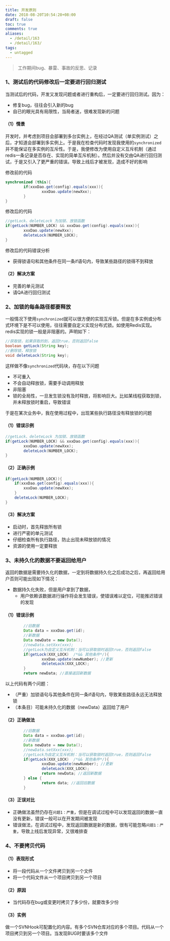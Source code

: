 ```yaml
---
title: 开发原则
date: 2018-08-20T10:54:28+08:00
draft: false
toc: true
comments: true
aliases:
  - /detail/163
  - /detail/163/
tags:
  - untagged
---
```


> 工作期间bug、暴雷、事故的反思、记录

### 1、测试后的代码修改后一定要进行回归测试

当测试后的代码，开发又发现问题或者进行重构后，一定要进行回归测试。因为：

* 修复bug，往往会引入新的bug
* 自已的眼光具有局限性，当局者迷，很难发现新的问题

#### （1）情景

开发时，并考虑到项目会部署到多台实例上，在经过QA测试（单实例测试）之后，才知道会部署到多实例上。于是我在检查代码时发现我使用的`synchronized`并不能保证在多实例的互斥性。于是，我便修改为使用自定义互斥机制（通过redis一条记录是否存在、实现的简单互斥机制）。然后并没有交由QA进行回归测试，于是又引入了更严重的错误。导致上线后才被发现，造成不好的影响

修改前的代码

```java
synchronized (this){
		if(xxxDao.get(config).equals(xxx)){
				xxxDao.update(newXxx);
		}
}
```

修改后的代码

```java
//getLock、deleteLock 为加锁、放锁函数
if(getLock(NUMBER_LOCK) && xxxDao.get(config).equals(xxx)){
		xxxDao.update(newXxx);
		deleteLock(NUMBER_LOCK);
}
```

修改后的代码错误分析

* 获得锁语句和其他条件在同一条if语句内，导致某些路径的锁得不到释放

#### （2）解决方案

* 完善的单元测试
* 请QA进行回归测试

### 2、加锁的每条路径都要释放

一般情况下使用`synchronized`就可以很方便的实现互斥锁。但是在多实例或分布式环境下是不可以使用，往往需要自定义实现分布式锁。如使用Redis实现。
redis实现的锁一般是非阻塞的。声明如下：

```java
//获取锁，如果获取的到，返回true，否则返回false
boolean getLock(String key);
//删除锁，释放锁
void deleteLock(String key);
```

这样做不像`synchronized`代码块，存在以下问题

* 不可重入
* 不会自动释放锁，需要手动调用释放
* 非阻塞
* 锁的全局性，一旦发生锁没有及时释放，将影响巨大。比如某线程获取到锁，并未释放锁时重启，导致错误

于是在某次业务中，我在使用过程中，出现某些执行路径没有释放锁的问题

#### （1）错误示例

```java
//getLock、deleteLock 为加锁、放锁函数
if(getLock(NUMBER_LOCK) && xxxDao.get(config).equals(xxx)){
		xxxDao.update(newXxx);
		deleteLock(NUMBER_LOCK);
}
```

#### （2）正确示例

```java
if(getLock(NUMBER_LOCK)){
	if(xxxDao.get(config).equals(xxx)){
		xxxDao.update(newXxx);
	}
	deleteLock(NUMBER_LOCK);
}
```

#### （3）解决方案

* 启动时，首先释放所有锁
* 进行严密的单元测试
* 仔细检查所有执行路径，防止出现未释放锁的情况
* 资源的使用一定要释放

### 3、未持久化的数据不要返回给用户

返回的数据是需要持久化的数据，一定到将数据持久化之后成功之后，再返回给用户否则可能出现如下情况：

* 数据持久化失败，但是用户拿到了数据，
	* 用户依赖该数据进行操作将会发生错误，使错误难以定位，可能推迟错误的发现

#### （1）错误示例

```java
		//旧数据
		Data data = xxxDao.get(id);
		//新数据
		Data newDate = new Data();
		//newData.setXxx(xxx);
		//getLock为自定义互斥机制：当可以获取锁时返回true，否则返回false
		if(getLock(XXX_LOCK)  /*&& 其他条件*/){
				xxxDao.update(newNumber); //更新
				deleteLock(XXX_LOCK);
		}
		return newData; //直接返回新数据
```

以上代码有两个问题：

* （严重）加锁语句与其他条件在同一条if语句内，导致某些路径永远无法释放锁
* （本条目）可能未持久化的数据（newData）返回给了用户

#### （2）正确做法

```java
		//旧数据
		Data data = xxxDao.get(id);
		//新数据
		Data newDate = new Data();
		//newData.setXxx(xxx);
		//getLock为自定义互斥机制：当可以获取锁时返回true，否则返回false
		if(getLock(XXX_LOCK)  /*&& 其他条件*/){
				xxxDao.update(newNumber); //更新
				deleteLock(XXX_LOCK);
				return newData; //返回新数据
		} else {
				return data; //返回旧数据
		}
```

#### （3）正误对比

* 正确做法虽然仍存在`问题1：严重`，但是在调试过程中可以发现返回的数据一直没有更新，错误一般可以在开发期间被发现
* 错误做法，在调试过程中，发现返回数据是新的数据，很有可能忽略`问题1：严重`，导致上线后发现异常，又很难排查

### 4、不要拷贝代码

#### （1）表现形式

* 将一段代码从一个文件拷贝到另一个文件
* 将一个代码文件从一个项目拷贝到另一个项目

#### （2）原因

* 当代码存在bug或变更时拷贝了多少份，就要改多少份

#### （3）实例

做一个SVNHook可配置化的内容。有多个SVN仓库对应的多个项目。代码从一个项目拷贝到另一个项目。当发现BUG时要该多个文件
